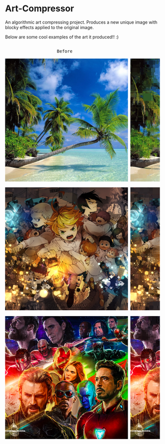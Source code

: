 # Art-Compressor

An algorithmic art compressing project. Produces a new unique image with blocky effects applied to the original image.

Below are some cool examples of the art it produced!! :)
<pre>

                    Before                                            After

<img src="images/nature.png" width=400> <img src="pruned%20images/naturePruned.png" width=400>

<img src="images/neverland.png" width=400> <img src="pruned%20images/neverlandPruned.png" width=400>

<img src="images/infinitywar.png" width=400> <img src="pruned%20images/infinitywarPruned.png" width=400>

</pre>
